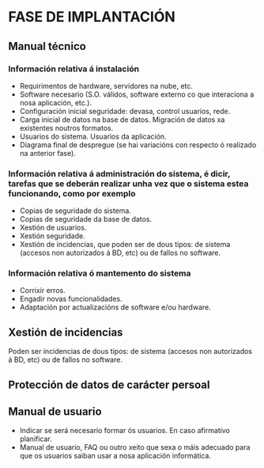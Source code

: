 # FASE DE IMPLANTACIÓN

## Manual técnico

### Información relativa á instalación

* Requirimentos de hardware, servidores na nube, etc.
* Software necesario (S.O. válidos, software externo co que interaciona a nosa aplicación, etc.).
* Configuración inicial seguridade: devasa, control usuarios, rede.
* Carga inicial de datos na base de datos. Migración de datos xa existentes noutros formatos.
* Usuarios do sistema. Usuarios da aplicación.
* Diagrama final de despregue (se hai variacións con respecto ó realizado na anterior fase).

### Información relativa á administración do sistema, é dicir, tarefas que se deberán realizar unha vez que o sistema estea funcionando, como por exemplo

* Copias de seguridade do sistema.
* Copias de seguridade da base de datos.
* Xestión de usuarios.
* Xestión seguridade.
* Xestión de incidencias, que poden ser de dous tipos: de sistema (accesos non autorizados á BD, etc) ou de fallos no software.

### Información relativa ó mantemento do sistema

* Corrixir erros.
* Engadir novas funcionalidades.
* Adaptación por actualizacións de software e/ou hardware.

## Xestión de incidencias

Poden ser incidencias de dous tipos: de sistema (accesos non autorizados á BD, etc) ou de fallos no software.

## Protección de datos de carácter persoal

## Manual de usuario

* Indicar se será necesario formar ós usuarios. En caso afirmativo planificar.
* Manual de usuario, FAQ ou outro xeito que sexa o máis adecuado para que os usuarios saiban usar a nosa aplicación informática.

